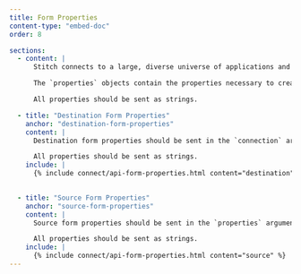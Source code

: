 ```yaml
---
title: Form Properties
content-type: "embed-doc"
order: 8

sections:
  - content: |
      Stitch connects to a large, diverse universe of applications and data warehouses, each of which is configured differently.

      The `properties` objects contain the properties necessary to create a source or destination object. These properties can also be found in the destination and source's report card `step: form`.

      All properties should be sent as strings.

  - title: "Destination Form Properties"
    anchor: "destination-form-properties"
    content: |
      Destination form properties should be sent in the `connection` argument when using the [Create a Destination endpoint]({{ page.anchors.core-objects.destinations.create-a-destination }}). 

      All properties should be sent as strings.
    include: |
      {% include connect/api-form-properties.html content="destination" %}
      

  - title: "Source Form Properties"
    anchor: "source-form-properties"
    content: |
      Source form properties should be sent in the `properties` argument when using the [Create a Source endpoint]({{ page.anchors.core-objects.sources.create-a-source }}).

      All properties should be sent as strings.
    include: |
      {% include connect/api-form-properties.html content="source" %}
---
```



